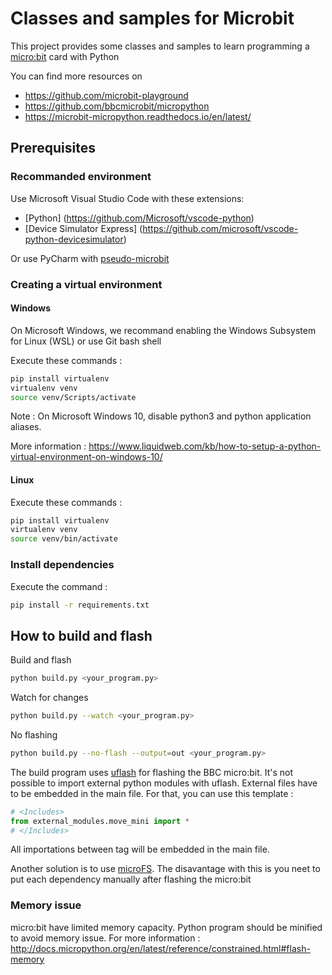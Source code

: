 # Classes and samples for Microbit

This project provides some classes and samples to learn programming a [micro:bit](https://microbit.org/) card with Python 

You can find more resources on 
* https://github.com/microbit-playground
* https://github.com/bbcmicrobit/micropython
* https://microbit-micropython.readthedocs.io/en/latest/


## Prerequisites

### Recommanded environment

Use Microsoft Visual Studio Code with these extensions:
* [Python] (https://github.com/Microsoft/vscode-python)
* [Device Simulator Express] (https://github.com/microsoft/vscode-python-devicesimulator)

Or use PyCharm with [pseudo-microbit](https://mryslab.github.io/pseudo-microbit/install)

### Creating a virtual environment

#### Windows

On Microsoft Windows, we recommand enabling the Windows Subsystem for Linux (WSL) or use Git bash shell

Execute these commands : 
```bash
pip install virtualenv
virtualenv venv
source venv/Scripts/activate
```

Note : On Microsoft Windows 10, disable python3 and python application aliases.

More information : https://www.liquidweb.com/kb/how-to-setup-a-python-virtual-environment-on-windows-10/

#### Linux
Execute these commands : 
```bash
pip install virtualenv
virtualenv venv
source venv/bin/activate
```

### Install dependencies

Execute the command : 
```bash
pip install -r requirements.txt
```

## How to build and flash

Build and flash

```bash
python build.py <your_program.py>
```

Watch for changes

```bash
python build.py --watch <your_program.py>
```

No flashing

```bash
python build.py --no-flash --output=out <your_program.py>
```

The build program uses [uflash](https://uflash.readthedocs.io/en/latest/) for flashing the BBC micro:bit.
It's not possible to import external python modules with uflash. External files have to be embedded in the main file. For that, you can use this template :

```python
# <Includes>
from external_modules.move_mini import *
# </Includes>
```

All importations between <Includes> tag will be embedded in the main file.

Another solution is to use [microFS](https://microfs.readthedocs.io/en/latest/). The disavantage with this is you neet to put each dependency manually after flashing the micro:bit

### Memory issue

micro:bit have limited memory capacity. Python program should be minified to avoid memory issue. For more information : http://docs.micropython.org/en/latest/reference/constrained.html#flash-memory
